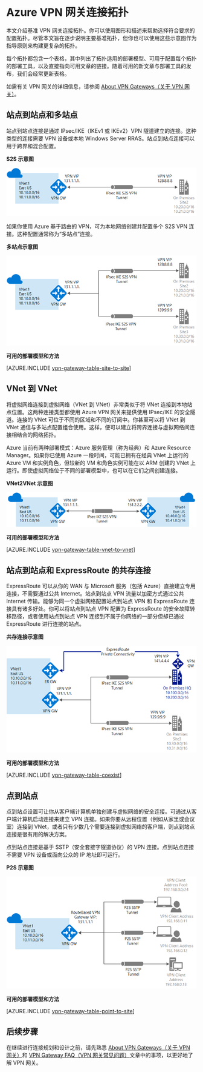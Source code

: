 <properties 
   pageTitle="VPN 网关连接拓扑 | Azure"
   description="查看 VPN 网关连接拓扑，以及可用的配置工具和部署模型。"
   services="vpn-gateway"
   documentationCenter="na"
   authors="cherylmc"
   manager="carmonm"
   editor=""
   tags="azure-resource-manager,azure-service-management"/>
<tags 
   ms.service="vpn-gateway"
   ms.date="03/18/2016"
   wacn.date="05/10/2016" />

# Azure VPN 网关连接拓扑

本文介绍基准 VPN 网关连接拓扑。你可以使用图形和描述来帮助选择符合要求的配置拓扑。尽管本文旨在逐步说明主要基准拓扑，但你也可以使用这些示意图作为指导原则来构建更复杂的拓扑。

每个拓扑都包含一个表格，其中列出了拓扑适用的部署模型、可用于配置每个拓扑的部署工具，以及直接指向可用文章的链接。随着可用的新文章与部署工具的发布，我们会经常更新表格。

如需有关 VPN 网关的详细信息，请参阅 [About VPN Gateways（关于 VPN 网关）](/documentation/articles/vpn-gateway-about-vpngateways)。



## 站点到站点和多站点

站点到站点连接是通过 IPsec/IKE（IKEv1 或 IKEv2）VPN 隧道建立的连接。这种类型的连接需要 VPN 设备或本地 Windows Server RRAS。站点到站点连接可以用于跨界和混合配置。


**S2S 示意图**

![S2S 连接](./media/vpn-gateway-topology/site2site.png "站点到站点")

如果你使用 Azure 基于路由的 VPN，可为本地网络创建并配置多个 S2S VPN 连接。这种配置通常称为“多站点”连接。
 

**多站点示意图**

![多站点连接](./media/vpn-gateway-topology/multisite.png "多站点")


**可用的部署模型和方法**

[AZURE.INCLUDE [vpn-gateway-table-site-to-site](../includes/vpn-gateway-table-site-to-site-include.md)]

## VNet 到 VNet

将虚拟网络连接到虚拟网络（VNet 到 VNet）非常类似于将 VNet 连接到本地站点位置。这两种连接类型都使用 Azure VPN 网关来提供使用 IPsec/IKE 的安全隧道。连接的 VNet 可位于不同的区域和不同的订阅中。你甚至可以将 VNet 到 VNet 通信与多站点配置组合使用。这样，便可以建立将跨界连接与虚拟网络间连接相结合的网络拓扑。

Azure 当前有两种部署模式：Azure 服务管理（称为经典）和 Azure Resource Manager。如果你已使用 Azure 一段时间，可能已拥有在经典 VNet 上运行的 Azure VM 和实例角色，但较新的 VM 和角色实例可能在以 ARM 创建的 VNet 上运行。即使虚拟网络位于不同的部署模型中，也可以在它们之间创建连接。


**VNet2VNet 示意图**

![VNet 到 VNet 连接](./media/vpn-gateway-topology/vnet2vnet.png "vnet-to-vnet")


**可用的部署模型和方法**

[AZURE.INCLUDE [vpn-gateway-table-vnet-to-vnet](../includes/vpn-gateway-table-vnet-to-vnet-include.md)]



## 站点到站点和 ExpressRoute 的共存连接

ExpressRoute 可以从你的 WAN 与 Microsoft 服务（包括 Azure）直接建立专用连接，不需要通过公共 Internet。站点到站点 VPN 流量以加密方式通过公共 Internet 传输。能够为同一个虚拟网络配置站点到站点 VPN 和 ExpressRoute 连接具有诸多好处。你可以将站点到站点 VPN 配置为 ExpressRoute 的安全故障转移路径，或者使用站点到站点 VPN 连接到不属于你网络的一部分但却已通过 ExpressRoute 进行连接的站点。


**共存连接示意图**

![共存连接](./media/vpn-gateway-topology/expressroutes2s.png "expressroute-site2site")


**可用的部署模型和方法**

[AZURE.INCLUDE [vpn-gateway-table-coexist](../includes/vpn-gateway-table-coexist-include.md)]


## 点到站点

点到站点设置可让你从客户端计算机单独创建与虚拟网络的安全连接。可通过从客户端计算机启动连接来建立 VPN 连接。如果你要从远程位置（例如从家里或会议室）连接到 VNet，或者只有少数几个需要连接到虚拟网络的客户端，则点到站点连接是很有用的解决方案。

点到站点连接是基于 SSTP（安全套接字隧道协议）的 VPN 连接。点到站点连接不需要 VPN 设备或面向公众的 IP 地址即可运行。

**P2S 示意图**

![点到站点连接](./media/vpn-gateway-topology/point2site.png "点到站点")

**可用的部署模型和方法**

[AZURE.INCLUDE [vpn-gateway-table-point-to-site](../includes/vpn-gateway-table-point-to-site-include.md)]

## 后续步骤

在继续进行连接规划和设计之前，请先熟悉 [About VPN Gateways（关于 VPN 网关）](/documentation/articles/vpn-gateway-about-vpngateways)和 [VPN Gateway FAQ（VPN 网关常见问题）](/documentation/articles/vpn-gateway-vpn-faq)文章中的事项，以更好地了解 VPN 网关。





 

<!---HONumber=Mooncake_0425_2016-->
